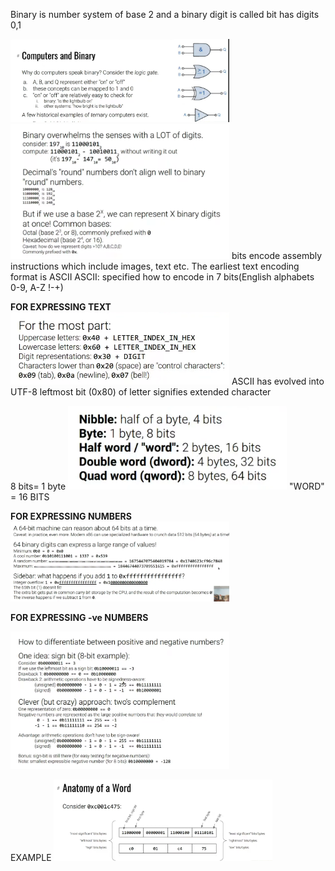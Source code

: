 Binary is number system of base 2 and a binary digit is called bit
has digits 0,1 

<img src="Pictures/Pasted image 20250708171255.png" width="350">
<img src="Pictures/Pasted image 20250708171417.png" width="350">
bits encode assembly instructions which include images, text etc. The earliest  text encoding format is ASCII
ASCII: specified how to encode in 7 bits(English alphabets 0-9, A-Z !-+)

**FOR EXPRESSING TEXT**
<img src="Pictures/Pasted image 20250708172203.png" width="350">
ASCII has evolved into UTF-8 
leftmost bit (0x80) of letter signifies extended character

8 bits= 1 byte
<img src="Pictures/Pasted image 20250708172758.png" width="350">
"WORD" = 16 BITS

**FOR EXPRESSING NUMBERS**
<img src="Pictures/Pasted image 20250708173940.png" width="350">

**FOR EXPRESSING -ve NUMBERS**

<img src="Pictures/Pasted image 20250708174259.png" width="350">

EXAMPLE 
<img src="Pictures/Pasted image 20250708175043.png" width="350">



